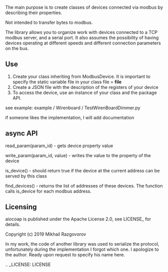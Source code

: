 The main purpose is to create classes of devices connected via modbus by describing their properties.

Not intended to transfer bytes to modbus.

The library allows you to organize work with devices connected to a TCP modbus server, and a serial port. It also assumes the possibility of having devices operating at different speeds and different connection parameters on the bus.

Use
---

1. Create your class inheriting from ModbusDevice. It is important to specify the static variable file in your class file = __file__
2. Create a JSON file with the description of the registers of your device
3. To access the device, use an instance of your class and the package API.

see example: example / Wirenboard / TestWirenBoardDimmer.py

if someone likes the implementation, I will add documentation

async API
---------

read_param(param_id) - gets device property value

write_param(param_id, value) - writes the value to the property of the device

is_device() - should return true if the device at the current address can be served by this class

find_devices() - returns the list of addresses of these devices. The function calls is_device for each modbus address.

Licensing
---------

aiocoap is published under the Apache License 2.0, see LICENSE_ for details.


Copyright (c) 2019 Mikhail Razgovorov

In my work, the code of another library was used to serialize the protocol, unfortunately during the implementation I forgot which one. I apologize to the author. Ready upon request to specify his name here.

.. _LICENSE: LICENSE

